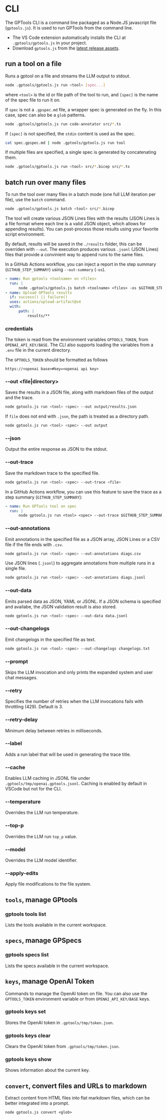 # CLI

The GPTools CLI is a command line packaged as a Node.JS javascript file (`gptools.js`). It is used to run GPTools from the command line.

-   The VS Code extension automatically installs the CLI at `.gptools/gptools.js` in your project.
-   Download `gptools.js` from the [latest release assets](https://github.com/microsoft/gptools/releases/latest).

## run a tool on a file

Runs a gptool on a file and streams the LLM output to stdout.

```bash
node .gptools/gptools.js run <tool> [spec...]
```

where `<tool>` is the id or file path of the tool to run, and `[spec]` is the name of the spec file to run it on.

If `spec` is not a `.gpspec.md` file, a wrapper spec is generated on the fly. In this case, spec can also be a `glob` patterns.

```bash
node .gptools/gptools.js run code-annotator src/*.ts
```

If `[spec]` is not specified, the `stdin` content is used as the spec.

```bash
cat spec.gpspec.md | node .gptools/gptools.js run tool
```

If multiple files are specified, a single spec is generated by concatenating them.

```bash
node .gptools/gptools.js run <tool> src/*.bicep src/*.ts
```

## batch run over many files

To run the tool over many files in a batch mode (one full LLM iteration per file), use the `batch` command.

```bash
node .gptools/gptools.js batch <tool> src/*.bicep
```

The tool will create various JSON Lines files with the results (JSON Lines is a file format where each line is a valid JSON object, which allows for appending results). You can post-process those results using your favorite script environment.

By default, results will be saved in the `./results` folder, this can be overriden with `--out`. The execution produces various `.jsonl` (JSON Lines) files that provide a convinient way to append runs to the same files.

In a GitHub Actions workflow, you can inject a report in the step summary (`GITHUB_STEP_SUMMARY`) using `--out-summary` (`-os`).

```yaml
- name: Run gptools <toolname> on <files>
  run: |
      node .gptools/gptools.js batch <toolname> <files> -os $GITHUB_STEP_SUMMARY
- name: Upload GPTools results
  if: success() || failure()
  uses: actions/upload-artifact@v4
  with:
      path: |
          results/**
```

### credentials

The token is read from the environment variables `GPTOOLS_TOKEN`, from `OPENAI_API_KEY/BASE`.
The CLI also supports loading the variables from a `.env` file in the current directory.

The `GPTOOLS_TOKEN` should be formatted as follows

    https://<openai base>#key=<openai api key>

### --out <file|directory>

Saves the results in a JSON file, along with markdown files of the output and the trace.

```bash
node gptools.js run <tool> <spec> --out output/results.json
```

If `file` does not end with `.json`, the path is treated as a directory path.

```bash
node gptools.js run <tool> <spec> --out output
```

### --json

Output the entire response as JSON to the stdout.

### --out-trace <file>

Save the markdown trace to the specified file.

```bash
node gptools.js run <tool> <spec> --out-trace <file>
```

In a GitHub Actions workflow, you can use this feature to save the trace as a step summary (`GITHUB_STEP_SUMMARY`):

```yaml
- name: Run GPTools tool on spec
  run: |
      node gptools.js run <tool> <spec> --out-trace $GITHUB_STEP_SUMMARY
```

### --out-annotations <file>

Emit annotations in the specified file as a JSON array, JSON Lines or a CSV file if the file ends with `.csv`.

```bash
node gptools.js run <tool> <spec> --out-annotations diags.csv
```

Use JSON lines (`.jsonl`) to aggregate annotations from multiple runs in a single file.

```bash
node gptools.js run <tool> <spec> --out-annotations diags.jsonl
```

### --out-data <file>

Emits parsed data as JSON, YAML or JSONL. If a JSON schema is specified
and availabe, the JSON validation result is also stored.

```bash
node gptools.js run <tool> <spec> --out-data data.jsonl
```

### --out-changelogs <file>

Emit changelogs in the specified file as text.

```bash
node gptools.js run <tool> <spec> --out-changelogs changelogs.txt
```

### --prompt

Skips the LLM invocation and only prints the expanded system and user chat messages.

### --retry <number>

Specifies the number of retries when the LLM invocations fails with throttling (429).
Default is 3.

### --retry-delay <number>

Minimum delay between retries in milliseconds.

### --label <label>

Adds a run label that will be used in generating the trace title.

### --cache

Enables LLM caching in JSONL file under `.gptools/tmp/openai.gptools.jsonl`. Caching is enabled by default in VSCode
but not for the CLI.

### --temperature <number>

Overrides the LLM run temperature.

### --top-p <number>

Overrides the LLM run `top_p` value.

### --model <string>

Overrides the LLM model identifier.

### --apply-edits

Apply file modifications to the file system.

## `tools`, manage GPtools

### gptools tools list

Lists the tools available in the current workspace.

## `specs`, manage GPSpecs

### gptools specs list

Lists the specs available in the current workspace.

## `keys`, manage OpenAI Token

Commands to manage the OpenAI token on file. You can also use the `GPTOOLS_TOKEN` environment variable or from `OPENAI_API_KEY/BASE` keys.

### gptools keys set <token>

Stores the OpenAI token in `.gptools/tmp/token.json`.

### gptools keys clear

Clears the OpenAI token from `.gptools/tmp/token.json`.

### gptools keys show

Shows information about the current key.

## `convert`, convert files and URLs to markdown

Extract content from HTML files into flat markdown files, which can be better integrated into a prompt.

```
node gptools.js convert <glob>
```
